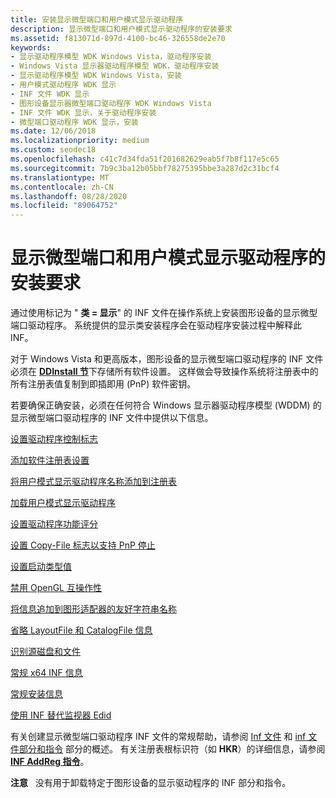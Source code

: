 ```yaml
---
title: 安装显示微型端口和用户模式显示驱动程序
description: 显示微型端口和用户模式显示驱动程序的安装要求
ms.assetid: f813071d-897d-4100-bc46-326558de2e70
keywords:
- 显示驱动程序模型 WDK Windows Vista，驱动程序安装
- Windows Vista 显示器驱动程序模型 WDK，驱动程序安装
- 显示驱动程序模型 WDK Windows Vista，安装
- 用户模式驱动程序 WDK 显示
- INF 文件 WDK 显示
- 图形设备显示器微型端口驱动程序 WDK Windows Vista
- INF 文件 WDK 显示，关于驱动程序安装
- 微型端口驱动程序 WDK 显示，安装
ms.date: 12/06/2018
ms.localizationpriority: medium
ms.custom: seodec18
ms.openlocfilehash: c41c7d34fda51f201682629eab5f7b8f117e5c65
ms.sourcegitcommit: 7b9c3ba12b05bbf78275395bbe3a287d2c31bcf4
ms.translationtype: MT
ms.contentlocale: zh-CN
ms.lasthandoff: 08/28/2020
ms.locfileid: "89064752"
---
```

# <a name="installation-requirements-for-display-miniport-and-user-mode-display-drivers"></a>显示微型端口和用户模式显示驱动程序的安装要求


通过使用标记为 " **类 = 显示**" 的 INF 文件在操作系统上安装图形设备的显示微型端口驱动程序。 系统提供的显示类安装程序会在驱动程序安装过程中解释此 INF。

对于 Windows Vista 和更高版本，图形设备的显示微型端口驱动程序的 INF 文件必须在 [**DDInstall 节**](../install/inf-ddinstall-section.md)下存储所有软件设置。 这样做会导致操作系统将注册表中的所有注册表值复制到即插即用 (PnP) 软件密钥。

若要确保正确安装，必须在任何符合 Windows 显示器驱动程序模型 (WDDM) 的显示微型端口驱动程序的 INF 文件中提供以下信息。

[设置驱动程序控制标志](setting-the-driver-control-flags.md)

[添加软件注册表设置](adding-software-registry-settings.md)

[将用户模式显示驱动程序名称添加到注册表](adding-user-mode-display-driver-names-to-the-registry.md)

[加载用户模式显示驱动程序](loading-a-user-mode-display-driver.md)

[设置驱动程序功能评分](setting-the-driver-feature-score.md)

[设置 Copy-File 标志以支持 PnP 停止](setting-a-copy-file-flag-to-support-pnp-stop.md)

[设置启动类型值](setting-the-start-type-value.md)

[禁用 OpenGL 互操作性](disabling-interoperability-with-opengl.md)

[将信息追加到图形适配器的友好字符串名称](appending-information-to-the-friendly-string-names-of-graphics-adapter.md)

[省略 LayoutFile 和 CatalogFile 信息](omitting-layoutfile-and-catalogfile-information.md)

[识别源磁盘和文件](identifying-source-disks-and-files.md)

[常规 x64 INF 信息](general-x64-inf-information.md)

[常规安装信息](general-install-information.md)

[使用 INF 替代监视器 Edid](overriding-monitor-edids.md)

有关创建显示微型端口驱动程序 INF 文件的常规帮助，请参阅 [Inf 文件](../install/overview-of-inf-files.md) 和 [inf 文件部分和指令](https://docs.microsoft.com/windows-hardware/drivers/install/inf-file-sections-and-directives) 部分的概述。 有关注册表根标识符（如 **HKR**）的详细信息，请参阅 [**INF AddReg 指令**](../install/inf-addreg-directive.md)。

**注意**   没有用于卸载特定于图形设备的显示驱动程序的 INF 部分和指令。

 

 

